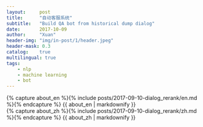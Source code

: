 ```yaml
---
layout:     post
title:      "自动客服系统"
subtitle:   "Build QA bot from historical dump dialog"
date:       2017-10-09
author:     "Xuan"
header-img: "img/in-post/1/header.jpeg"
header-mask: 0.3
catalog:    true
multilingual: true
tags:
    - nlp
    - machine learning
    - bot
---
```


<!-- English Version -->
<div class="en post-container">
    {% capture about_en %}{% include posts/2017-09-10-dialog_rerank/en.md %}{% endcapture %}
    {{ about_en | markdownify }}
</div>

<!-- Chinese Version -->
<div class="zh post-container">
    {% capture about_zh %}{% include posts/2017-09-10-dialog_rerank/zh.md %}{% endcapture %}
    {{ about_zh | markdownify }}
</div>